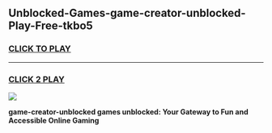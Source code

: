 
## Unblocked-Games-game-creator-unblocked-Play-Free-tkbo5
<h3>
<a href="https://premium76.site?title=game-creator-unblocked&ref=20A">CLICK TO PLAY</a></h3>
<hr>

<h3>
<a href="https://premium76.site?title=game-creator-unblocked&ref=20A">CLICK 2 PLAY</a>
  
</h3>

<a href="https://premium76.site?title=game-creator-unblocked&ref=20A"><img src="https://clearcache.store/games.png"></a>


**game-creator-unblocked games unblocked: Your Gateway to Fun and Accessible Online Gaming**
